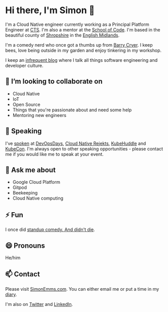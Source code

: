 # Hi there, I'm Simon 👋

I'm a Cloud Native engineer currently working as a Principal Platform Engineer at [CTS](https://www.cts.co). I'm also a mentor at the [School of Code](https://www.schoolofcode.co.uk). I'm based in the beautiful county of [Shropshire](https://en.wikipedia.org/wiki/Shropshire) in the [English Midlands](https://en.wikipedia.org/wiki/Midlands).

I'm a comedy nerd who once got a thumbs up from [Barry Cryer](https://en.wikipedia.org/wiki/Barry_Cryer). I keep bees, love being outside in my garden and enjoy tinkering in my workshop.

I keep an [infrequent blog](https://www.simonemms.com/blog) where I talk all things software engineering and developer culture.

## 👯 I’m looking to collaborate on

- Cloud Native
- IoT
- Open Source
- Things that you're passionate about and need some help
- Mentoring new engineers

## 🎤 Speaking

I've [spoken](https://www.simonemms.com/speaking) at [DevOpsDays](https://devopsdays.org/), [Cloud Native Rejekts](https://cloud-native.rejekts.io/), [KubeHuddle](https://kubehuddle.com) and [KubeCon](https://www.cncf.io/kubecon-cloudnativecon-events/). I'm always open to other speaking opportunities - please contact me if you would like me to speak at your event.

## 💬 Ask me about

- Google Cloud Platform
- Gitpod
- Beekeeping
- Cloud Native computing

## ⚡ Fun

I once did [standup comedy. And didn't die](https://www.youtube.com/watch?v=iy1EvJXH2ks&ab_channel=SimonEmms).

## 😄 Pronouns

He/him

## 📫 Contact

Please visit [SimonEmms.com](https://www.simonemms.com). You can either email me or put a time in my [diary](https://diary.simonemms.com).

I'm also on [Twitter](https://twitter/theshroppiebeek) and [LinkedIn](https://www.linkedin.com/in/simonemms).
